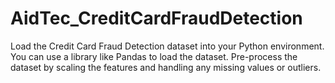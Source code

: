 # AidTec_CreditCardFraudDetection
Load the Credit Card Fraud Detection dataset into your Python environment. You can use a library like Pandas to load the dataset. Pre-process the dataset by scaling the features and handling any missing values or outliers. 
